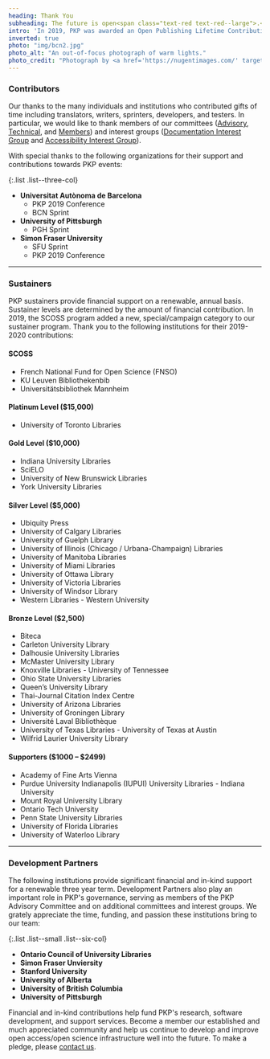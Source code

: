 ```yaml
---
heading: Thank You
subheading: The future is open<span class="text-red text-red--large">.</span>
intro: 'In 2019, PKP was awarded an Open Publishing Lifetime Contribution Award, part of the <a href="https://openpublishingawards.org/" target="_blank" rel="noopener">2019 Open Publishing Awards</a>. None of our work - past, present, and future - would be possible without the ongoing commitment and support of our community. For those who contributed in 2019-2020, we thank you.'
inverted: true
photo: "img/bcn2.jpg"
photo_alt: "An out-of-focus photograph of warm lights."
photo_credit: "Photograph by <a href='https://nugentimages.com/' target='_blank' rel='noopener'>Jason Nugent</a>."
---
```


### Contributors

Our thanks to the many individuals and institutions who contributed gifts of time including translators, writers, sprinters, developers, and testers. In particular, we would like to thank members of our committees ([Advisory](https://pkp.sfu.ca/about/organization/advisory-committee/), [Technical](https://pkp.sfu.ca/about/organization/technical-committee/), and [Members](https://pkp.sfu.ca/about/organization/members-committee/)) and interest groups ([Documentation Interest Group](https://pkp.sfu.ca/documentation-interest-group/) and [Accessibility Interest Group](https://pkp.sfu.ca/accessibility-interest-group/)).

With special thanks to the following organizations for their support and contributions towards PKP events:

{:.list .list--three-col}
- **Universitat Autònoma de Barcelona**
  - PKP 2019 Conference
  - BCN Sprint
- **University of Pittsburgh**
  - PGH Sprint
- **Simon Fraser University**
  - SFU Sprint
  - PKP 2019 Conference

---

### Sustainers
PKP sustainers provide financial support on a renewable, annual basis. Sustainer levels are determined by the amount of financial contribution.  In 2019, the SCOSS program added a new, special/campaign category to our sustainer program. Thank you to the following institutions for their 2019-2020 contributions:

#### SCOSS

- French National Fund for Open Science (FNSO)
- KU Leuven Bibliothekenbib
- Universitätsbibliothek Mannheim

#### Platinum Level ($15,000)

- University of Toronto Libraries

#### Gold Level ($10,000)

- Indiana University Libraries
- SciELO
- University of New Brunswick Libraries
- York University Libraries

#### Silver Level ($5,000)

- Ubiquity Press
- University of Calgary Libraries
- University of Guelph Library
- University of Illinois (Chicago / Urbana-Champaign) Libraries
- University of Manitoba Libraries
- University of Miami Libraries
- University of Ottawa Library
- University of Victoria Libraries
- University of Windsor Library
- Western Libraries - Western University

#### Bronze Level ($2,500)

- Biteca
- Carleton University Library
- Dalhousie University Libraries
- McMaster University Library
- Knoxville Libraries - University of Tennessee
- Ohio State University Libraries
- Queen’s University Library
- Thai-Journal Citation Index Centre
- University of Arizona Libraries
- University of Groningen Library
- Université Laval Bibliothèque
- University of Texas Libraries - University of Texas at Austin
- Wilfrid Laurier University Library

#### Supporters ($1000 – $2499)

- Academy of Fine Arts Vienna
- Purdue University Indianapolis (IUPUI) University Libraries - Indiana University
- Mount Royal University Library
- Ontario Tech University
- Penn State University Libraries
- University of Florida Libraries
- University of Waterloo Library

---

### Development Partners

The following institutions provide significant financial and in-kind support for a renewable three year term. Development Partners also play an important role in PKP's governance, serving as members of the PKP Advisory Committee and on additional committees and interest groups. We grately appreciate the time, funding, and passion these institutions bring to our team:

{:.list .list--small .list--six-col}
- **Ontario Council of University Libraries**
- **Simon Fraser Unviersity**
- **Stanford University**
- **University of Alberta**
- **University of British Columbia**
- **University of Pittsburgh**

Financial and in-kind contributions help fund PKP's research, software development, and support services. Become a member our established and much appreciated community and help us continue to develop and improve open access/open science infrastructure well into the future.  To make a pledge, please [contact us](https://pkp.sfu.ca/contact-us/).
